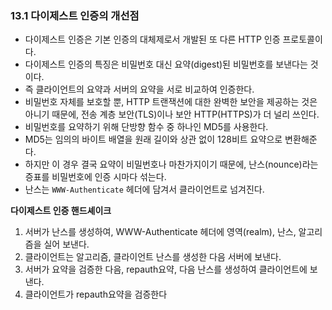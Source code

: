 ### 13.1 다이제스트 인증의 개선점
- 다이제스트 인증은 기본 인증의 대체제로서 개발된 또 다른 HTTP 인증 프로토콜이다.
- 다이제스트 인증의 특징은 비밀번호 대신 요약(digest)된 비밀번호를 보낸다는 것이다.
- 즉 클라이언트의 요약과 서버의 요약을 서로 비교하여 인증한다.
- 비밀번호 자체를 보호할 뿐, HTTP 트랜잭션에 대한 완벽한 보안을 제공하는 것은 아니기 때문에, 전송 계층 보안(TLS)이나 보안 HTTP(HTTPS)가 더 널리 쓰인다.
- 비밀번호를 요약하기 위해 단방향 함수 중 하나인 MD5를 사용한다.
- MD5는 임의의 바이트 배열을 원래 길이와 상관 없이 128비트 요약으로 변환해준다.
- 하지만 이 경우 결국 요약이 비밀번호나 마찬가지이기 때문에, 난스(nounce)라는 증표를 비밀번호에 인증 시마다 섞는다.
- 난스는 `WWW-Authenticate` 헤더에 담겨서 클라이언트로 넘겨진다.

**다이제스트 인증 핸드셰이크**
1. 서버가 난스를 생성하여, WWW-Authenticate 헤더에 영역(realm), 난스, 알고리즘을 실어 보낸다.
2. 클라이언트는 알고리즘, 클라이언트 난스를 생성한 다음 서버에 보낸다.
3. 서버가 요약을 검증한 다음, repauth요약, 다음 난스를 생성하여 클라이언트에 보낸다.
4. 클라이언트가 repauth요약을 검증한다
